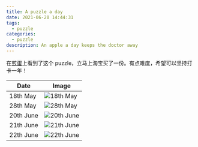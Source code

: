 ```yaml
---
title: A puzzle a day
date: 2021-06-20 14:44:31
tags: 
  - puzzle
categories:
  - puzzle
description: An apple a day keeps the doctor away
---
```


在[煎蛋](http://jandan.net/)上看到了这个 puzzle，立马上淘宝买了一份。有点难度，希望可以坚持打卡一年！

| Date      | Image                                                                                                               |
|-----------|---------------------------------------------------------------------------------------------------------------------|
| 18th May  | ![18th May](https://cdn.jsdelivr.net/gh/AemonCao/AemonCao.github.io@source/source/_posts/a-puzzle-a-day/0518.jpg)   |
| 28th May  | ![28th May](https://cdn.jsdelivr.net/gh/AemonCao/AemonCao.github.io@source/source/_posts/a-puzzle-a-day/0528.jpg)   |
| 20th June | ![20th June](https://cdn.jsdelivr.net/gh/AemonCao/AemonCao.github.io@source/source/_posts/a-puzzle-a-day/0620.jpg)  |
| 21th June | ![21th June](https://cdn.jsdelivr.net/gh/AemonCao/AemonCao.github.io@source/source/_posts/a-puzzle-a-day/0621.jpeg) |
| 22th June | ![22th June](https://cdn.jsdelivr.net/gh/AemonCao/AemonCao.github.io@source/source/_posts/a-puzzle-a-day/0622.jpeg) |
